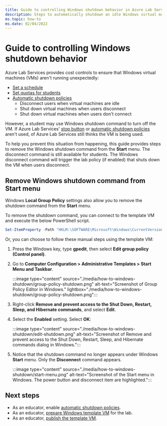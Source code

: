 ```yaml
---
title: Guide to controlling Windows shutdown behavior in Azure Lab Services | Microsoft Docs
description: Steps to automatically shutdown an idle Windows virtual machine and remove the Windows shutdown command.
ms.topic: how-to
ms.date: 02/04/2022
---
```


# Guide to controlling Windows shutdown behavior

Azure Lab Services provides cost controls to ensure that Windows virtual machines (VMs) aren't running unexpectedly:

- [Set a schedule](how-to-create-schedules.md)
- [Set quotas for students](./how-to-configure-student-usage.md#set-quotas-for-users)
- [Automatic shutdown policies](./how-to-enable-shutdown-disconnect.md)
    - Disconnect users when virtual machines are idle
    - Shut down virtual machines when users disconnect
    - Shut down virtual machines when users don't connect

However, a student may use Windows shutdown command to turn off the VM.  If Azure Lab Services' [stop button](./how-to-use-lab.md#start-or-stop-the-vm) or [automatic shutdown policies](./how-to-enable-shutdown-disconnect.md) aren't used, of Azure Lab Services still thinks the VM is being used.
   
To help you prevent this situation from happening, this guide provides steps to remove the Windows shutdown command from the **Start** menu.  The disconnect command is still available for students.  The Windows disconnect command will trigger the lab policy (if enabled) that shuts down the VM when users disconnect.  

## Remove Windows shutdown command from Start menu

Windows **Local Group Policy** settings also allow you to remove the shutdown command from the **Start** menu.

To remove the shutdown command, you can connect to the template VM and execute the below PowerShell script.

```powershell
Set-ItemProperty -Path "HKLM:\SOFTWARE\Microsoft\Windows\CurrentVersion\Policies\Explorer" -Name "HidePowerOptions" -Value 1 -Force
```

Or, you can choose to follow these manual steps using the template VM:

1. Press the Windows key, type **gpedit**, then select **Edit group policy (Control panel)**.
1. Go to **Computer Configuration > Administrative Templates > Start Menu and Taskbar**.  

    :::image type="content" source="./media/how-to-windows-shutdown/group-policy-shutdown.png" alt-text="Screenshot of Group Policy Editor in Windows." lightbox="./media/how-to-windows-shutdown/group-policy-shutdown.png":::

1. Right-click **Remove and prevent access to the Shut Down, Restart, Sleep, and Hibernate commands**, and select **Edit**.
1. Select the **Enabled** setting. Select **OK**:
 
    :::image type="content" source="./media/how-to-windows-shutdown/edit-shutdown.png" alt-text="Screenshot of Remove and prevent access to the Shut Down, Restart, Sleep, and Hibernate commands dialog in Windows.":::
 
1. Notice that the shutdown command no longer appears under Windows **Start** menu. Only the **Disconnect** command appears.

    :::image type="content" source="./media/how-to-windows-shutdown/start-menu.png" alt-text="Screenshot of the Start menu in Windows.  The power button and disconnect item are highlighted.":::


## Next steps
- As an educator, enable [automatic shutdown policies](./how-to-enable-shutdown-disconnect.md).
- As an educator, [prepare Windows template VM](how-to-prepare-windows-template.md) for the lab.
- As an educator, [publish the template VM](how-to-create-manage-template.md#publish-the-template-vm).